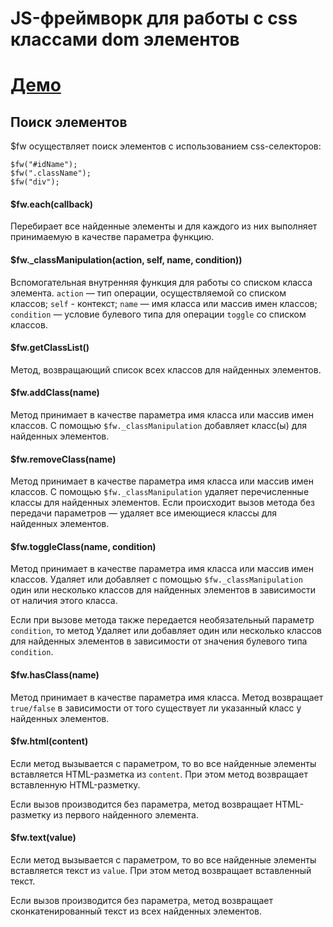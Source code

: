 # JS-фреймворк для работы с css классами dom элементов

# [Демо](http://posevkin.ru/yandex/framework/demo/demo.html "JS-framework")
## Поиск элементов
$fw осуществляет поиск элементов с использованием css-селекторов:
```
$fw("#idName");
$fw(".className");
$fw("div");
```

#### $fw.each(callback)
Перебирает все найденные элементы и для каждого из них выполняет принимаемую в качестве параметра функцию.

#### $fw._classManipulation(action, self, name, condition))
Вспомогательная внутренняя функция для работы со списком класса элемента.
`action` — тип операции, осуществляемой со списком классов; `self` - контекст; `name` — имя класса или массив имен классов; `condition` — условие булевого типа для операции `toggle` со списком классов.

#### $fw.getClassList()
Метод, возвращающий список всех классов для найденных элементов.

#### $fw.addClass(name)
Метод принимает в качестве параметра имя класса или массив имен классов. С помощью `$fw._classManipulation` добавляет класс(ы) для найденных элементов.

#### $fw.removeClass(name)
Метод принимает в качестве параметра имя класса или массив имен классов. С помощью `$fw._classManipulation` удаляет перечисленные классы для найденных элементов.
Если происходит вызов метода без передачи параметров — удаляет все имеющиеся классы для найденных элементов.

#### $fw.toggleClass(name, condition)
Метод принимает в качестве параметра имя класса или массив имен классов. Удаляет или добавляет с помощью `$fw._classManipulation` один или несколько классов для найденных элементов в зависимости от наличия этого класса.

Если при вызове метода также передается необязательный параметр `condition`, то метод Удаляет или добавляет  один или несколько классов для найденных элементов в зависимости от значения булевого типа `condition`.

#### $fw.hasClass(name)
Метод принимает в качестве параметра имя класса. Метод возвращает `true/false` в зависимости от того существует ли указанный класс у найденных элементов.

#### $fw.html(content)
Если метод вызывается с параметром, то во все найденные элементы вставляется HTML-разметка из `content`. При этом метод возвращает вставленную HTML-разметку.

Если вызов производится без параметра, метод возвращает HTML-разметку из первого найденного элемента.

#### $fw.text(value)
Если метод вызывается с параметром, то во все найденные элементы вставляется текст из `value`. При этом метод возвращает вставленный текст.

Если вызов производится без параметра, метод возвращает сконкатенированный текст из всех найденных элементов.